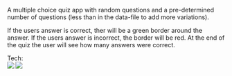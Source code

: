 A multiple choice quiz app with random questions and a pre-determined number of questions (less than in the data-file to add more variations).

If the users answer is correct, ther will be a green border around the answer. If the users answer is incorrect, the border will be red.
At the end of the quiz the user will see how many answers were correct.

Tech:<br/>
<img align="left" src="https://img.shields.io/badge/-React-white?style=for-the-badge&logo=React&logoColor=#61DAFB"/>
<img align="left" src="https://img.shields.io/badge/-Styled%20Components-white?style=for-the-badge&logo=styled-components&logoColor=DB7093" />
